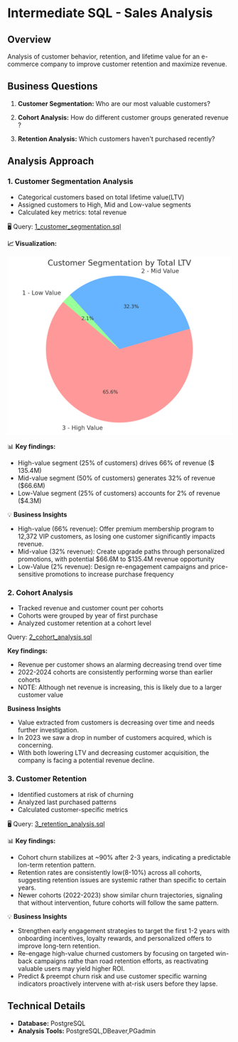 # Intermediate SQL - Sales Analysis

## Overview 
Analysis of customer behavior, retention, and lifetime value for an e-commerce company to improve customer retention and maximize revenue.

## Business Questions
1. **Customer Segmentation:** Who are our most valuable customers?
2. **Cohort Analysis:** How do different customer groups generated revenue ?

3. **Retention Analysis:** Which customers haven't purchased recently?


## Analysis Approach

### 1. Customer Segmentation Analysis
- Categorical customers based on total lifetime value(LTV)
- Assigned customers to High, Mid and Low-value segments
- Calculated key metrics: total revenue

🖥️ Query: [1_customer_segmentation.sql](/1_customer_segmentation.sql)

**📈 Visualization:**

![Cohort Analysis](/images/customer_segmentation.jpg)

📊 **Key findings:**
- High-value segment (25% of customers) drives 66% of revenue ($ 135.4M)
- Mid-value segment (50% of customers) generates 32% of revenue ($66.6M)
- Low-Value segment (25% of customers) accounts for 2% of revenue ($4.3M)

💡 **Business Insights**
- High-value (66% revenue): Offer premium membership program to 12,372 VIP customers, as losing one customer significantly impacts revenue.
- Mid-value (32% revenue): Create upgrade paths through personalized promotions, with potential $66.6M to $135.4M revenue opportunity
- Low-Value (2% revenue): Design re-engagement campaigns and price-sensitive promotions to increase purchase frequency

### 2. Cohort Analysis
- Tracked revenue and customer count per cohorts
- Cohorts were grouped by year of first purchase
- Analyzed customer retention at a cohort level

Query: [2_cohort_analysis.sql](/2_cohort_analysis.sql)

**Key findings:**
- Revenue per customer shows an alarming decreasing trend over time
- 2022-2024 cohorts are consistently performing worse than earlier cohorts
- NOTE: Although net revenue is increasing, this is likely due to a larger customer value

**Business Insights**

- Value extracted from customers is decreasing over time and needs further investigation.
- In 2023 we saw a drop in number of customers acquired, which is concerning.
- With both lowering LTV and decreasing customer acquisition, the company is facing a potential revenue decline.  

### 3. Customer Retention
- Identified customers at risk of churning
- Analyzed last purchased patterns
- Calculated customer-specific metrics

🖥️ Query: [3_retention_analysis.sql](/3_retention_analysis.sql)

📊 **Key findings:**
- Cohort churn stabilizes at ~90% after 2-3 years, indicating a predictable lon-term retention pattern.
- Retention rates are consistently low(8-10%) across all cohorts, suggesting retention issues are systemic rather than specific to certain years.
- Newer cohorts (2022-2023) show similar churn trajectories, signaling that without intervention, future cohorts will follow the same pattern.
 
💡 **Business Insights**
- Strengthen early engagement strategies to target the first 1-2 years with onboarding incentives, loyalty rewards, and personalized offers to improve long-tern retention.
- Re-engage high-value churned customers by focusing on targeted win-back campaigns rathe than road retention efforts, as reactivating valuable users may yield higher ROI.
- Predict & preempt churn risk and use customer specific warning indicators proactively intervene with at-risk users before they lapse.

## Technical Details

- **Database:** PostgreSQL
- **Analysis Tools:** PostgreSQL,DBeaver,PGadmin





